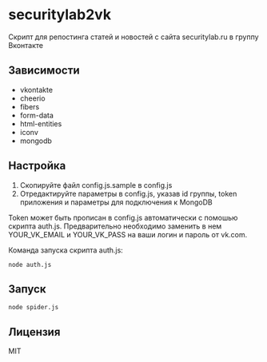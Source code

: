 securitylab2vk
========
Скрипт для репостинга статей и новостей с сайта securitylab.ru в группу Вконтакте

Зависимости
-----------
* vkontakte
* cheerio
* fibers
* form-data
* html-entities
* iconv
* mongodb

Настройка
---------
1. Скопируйте файл config.js.sample в config.js
2. Отредактируйте параметры в config.js, указав id группы, token приложения и параметры для подключения к MongoDB

Token может быть прописан в config.js автоматически с помошью скрипта auth.js. Предварительно необходимо заменить
в нем YOUR_VK_EMAIL и YOUR_VK_PASS на ваши логин и пароль от vk.com.

Команда запуска скрипта auth.js:
```
node auth.js
```

Запуск
------
```
node spider.js
```

Лицензия
--------
MIT
